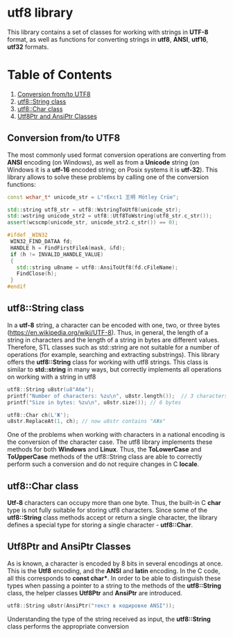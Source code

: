 # utf8 library

This library contains a set of classes for working with strings in **UTF-8** format, as well as functions for converting strings in **utf8**, **ANSI**, **utf16**, **utf32** formats.

# Table of Contents
1. [Conversion from/to UTF8](#conversion-from-to-utf8)
2. [utf8::String class](#utf8-string-class)
3. [utf8::Char class](#utf8-char-class)
4. [Utf8Ptr and AnsiPtr Classes](#utf8ptr-and-ansiptr-classes)

## Conversion from/to UTF8
The most commonly used format conversion operations are converting from **ANSI** encoding (on Windows), as well as from a **Unicode** string (on Windows it is a **utf-16** encoded string; on Posix systems it is **utf-32**). This library allows to solve these problems by calling one of the conversion functions:
```cpp
const wchar_t* unicode_str = L"тЕкст1 王明 Mötley Crüe";

std::string utf8_str = utf8::WstringToUtf8(unicode_str);
std::wstring unicode_str2 = utf8::Utf8ToWstring(utf8_str.c_str());
assert(wcscmp(unicode_str, unicode_str2.c_str()) == 0);

#ifdef _WIN32
 WIN32_FIND_DATAA fd;
 HANDLE h = FindFirstFileA(mask, &fd);
 if (h != INVALID_HANDLE_VALUE)
 {
   std::string u8name = utf8::AnsiToUtf8(fd.cFileName);
   FindClose(h);
 }
#endif
```
## utf8::String class
In a **utf-8** string, a character can be encoded with one, two, or three bytes (https://en.wikipedia.org/wiki/UTF-8). Thus, in general, the length of a string in characters and the length of a string in bytes are different values. Therefore, STL classes such as std::string are not suitable for a number of operations (for example, searching and extracting substrings). This library offers the **utf8::String** class for working with utf8 strings. This class is similar to **std::string** in many ways, but correctly implements all operations on working with a string in utf8

```cpp
utf8::String u8str(u8"Абв");
printf("Number of characters: %zu\n", u8str.length());  // 3 characters
printf("Size in bytes: %zu\n", u8str.size()); // 6 bytes

utf8::Char ch(L'Ж');
u8str.ReplaceAt(1, ch); // now u8str contains "АЖв"

```
One of the problems when working with characters in a national encoding is the conversion of the character case. The utf8 library implements these methods for both **Windows** and **Linux**. Thus, the **ToLowerCase** and **ToUpperCase** methods of the utf8::String class are able to correctly perform such a conversion and do not require changes in С **locale**.

## utf8::Char class
**Utf-8** characters can occupy more than one byte. Thus, the built-in C **char** type is not fully suitable for storing utf8 characters. Since some of the **utf8::String** class methods accept or return a single character, the library defines a special type for storing a single character - **utf8::Char**.

## Utf8Ptr and AnsiPtr Classes
As is known, a character is encoded by 8 bits in several encodings at once. This is the **Utf8** encoding, and the **ANSI** and **latin** encoding. In the C code, all this corresponds to __const char*__. In order to be able to distinguish these types when passing a pointer to a string to the methods of the **utf8::String** class, the helper classes **Utf8Ptr** and **AnsiPtr** are introduced.

```cpp
utf8::String u8str(AnsiPtr("текст в кодировке ANSI"));
```
Understanding the type of the string received as input, the **utf8::String** class performs the appropriate conversion

